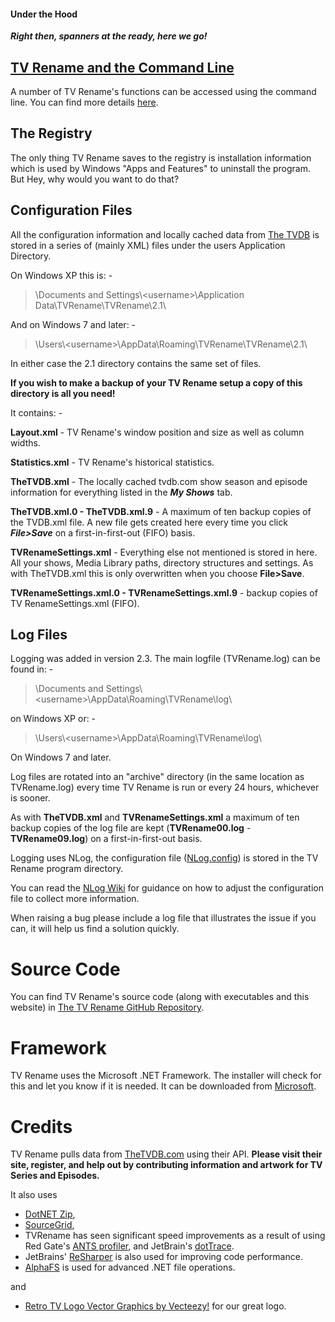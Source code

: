 #### Under the Hood
***Right then, spanners at the ready, here we go!***

## [TV Rename and the Command&nbsp;Line](cmd-line "Read about Command Line functionality")
A number of TV Rename's functions can be accessed using the command line. You can find more details [here](cmd-line "Read about Command Line functionality").

## The Registry
The only thing TV Rename saves to the registry is installation information which is used by Windows "Apps and Features" to uninstall the program. But Hey, why would you want to do that?

## Configuration Files
All the configuration information and locally cached data from [The TVDB](http://thetvdb.com "Visit thetvdb.com") is stored in a series of (mainly XML) files under the users Application Directory.

On Windows XP this is: -

> \\Documents and Settings\\\<username\>\\Application Data\\TVRename\\TVRename\\2.1\\

And on Windows 7 and later: -

> \\Users\\\<username\>\\AppData\\Roaming\\TVRename\\TVRename\\2.1\\

In either case the 2.1 directory contains the same set of files.

**If you wish to make a backup of your TV Rename setup a copy of this directory is all you need!**

It contains: -

**Layout.xml** - TV Rename's window position and size as well as column widths.

**Statistics.xml** - TV Rename's historical statistics.

**TheTVDB.xml** -  The locally cached tvdb.com show season and episode information for everything listed in the ***My Shows*** tab.

**TheTVDB.xml.0 - TheTVDB.xml.9** - A maximum of ten backup copies of the TVDB.xml file. A new file gets created here every time you click ***File>Save*** on a first-in-first-out (FIFO) basis.

**TVRenameSettings.xml** - Everything else not mentioned is stored in here. All your shows, Media Library paths, directory structures and settings. As with TheTVDB.xml this is only overwritten when you choose **File>Save**.

**TVRenameSettings.xml.0 - TVRenameSettings.xml.9** - backup copies of TV RenameSettings.xml (FIFO).

## Log Files
Logging was added in version 2.3. The main logfile (TVRename.log) can be found in: -
> \\Documents and Settings\\\<username\>\\AppData\\Roaming\\TVRename\\log\\

on Windows XP or: -

> \\Users\\\<username\>\\AppData\\Roaming\\TVRename\\log\\

On Windows 7 and later.

Log files are rotated into an "archive" directory (in the same location as TVRename.log) every time TV Rename is run or every 24 hours, whichever is sooner.

As with **TheTVDB.xml** and **TVRenameSettings.xml** a maximum of ten backup copies of the log file are kept (**TVRename00.log** - **TVRename09.log**) on a first-in-first-out basis.

Logging uses NLog, the configuration file ([NLog.config](https://github.com/TV-Rename/tvrename/blob/master/TVRename%23/NLog.config "Look at NLog.config in the TV-Rename Repo")) is stored in the TV Rename program directory.

You can read the [NLog Wiki](https://github.com/nlog/NLog/wiki/Configuration-file "Visit the NLog Wiki") for guidance on how to adjust the configuration file to collect more information.

When raising a bug please include a log file that illustrates the issue if you can, it will help us find a solution quickly.

# Source Code
You can find TV Rename's source code (along with executables and this website) in [The TV Rename GitHub Repository](https://github.com/TV-Rename/tvrename "Visit The repository").

# Framework
TV Rename uses the Microsoft .NET Framework. The installer will check for this and let you know if it is needed. It can be downloaded from [Microsoft](https://www.microsoft.com/net/download/windows "Get .NET").

# Credits
TV Rename pulls data from [TheTVDB.com](http://thetvdb.com/ "Visit TheTVDB.com") using their API. **Please visit their site, register, and help out by contributing information and artwork for TV Series and Episodes.**

It also uses
* [DotNET Zip](http://www.codeplex.com/DotNetZip),
* [SourceGrid](http://www.codeplex.com/sourcegrid/),
* TVRename has seen significant speed improvements as a result of using Red Gate's [ANTS profiler](http://www.red-gate.com/products/ants_profiler/index.htm), and JetBrain's [dotTrace](http://www.jetbrains.com/profiler/).
* JetBrains' [ReSharper](http://www.jetbrains.com/resharper/) is also used for improving code performance.
* [AlphaFS](http://alphafs.alphaleonis.com/) is used for advanced .NET file operations.

and

* [Retro TV Logo Vector Graphics by Vecteezy!](https://www.vecteezy.com/vector-art/73089-retro-television) for our great logo.
